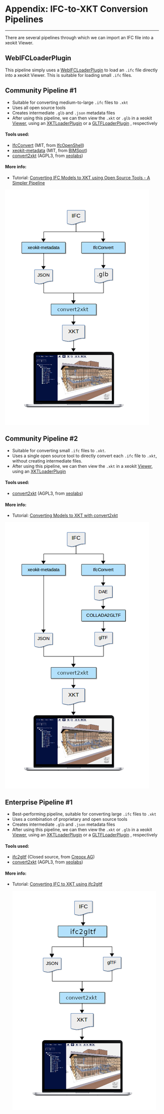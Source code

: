 # Appendix: IFC-to-XKT Conversion Pipelines

---
There are several pipelines through which we can import an IFC file into a xeokit Viewer.

## WebIFCLoaderPlugin

This pipeline simply uses a [WebIFCLoaderPlugin]() to load an ````.ifc```` file directly into a xeokit Viewer. This is
suitable for loading small ````.ifc```` files.

## Community Pipeline #1

* Suitable for converting medium-to-large ````.ifc```` files to ````.xkt````
* Uses all open source tools
* Creates intermediate ````.glb```` and ````.json```` metadata files
* After using this pipeline, we can then view the ````.xkt````  or ````.glb```` in a
  xeokit [Viewer](https://xeokit.github.io/xeokit-sdk/docs/class/src/viewer/Viewer.js~Viewer.html), using an
  [XKTLoaderPlugin](https://xeokit.github.io/xeokit-sdk/docs/class/src/plugins/XKTLoaderPlugin/XKTLoaderPlugin.js~XKTLoaderPlugin.html)
  or
  a [GLTFLoaderPlugin](https://xeokit.github.io/xeokit-sdk/docs/class/src/plugins/GLTFLoaderPlugin/GLTFLoaderPlugin.js~GLTFLoaderPlugin.html)
  , respectively

#### Tools used:

* [IfcConvert](http://ifcopenshell.org/ifcconvert) (MIT, from [IfcOpenShell](http://ifcopenshell.org/))
* [xeokit-metadata](https://github.com/bimspot/xeokit-metadata) (MIT, from [BIMSpot](https://bimspot.io))
* [convert2xkt](https://github.com/xeokit/xeokit-convert) (AGPL3, from [xeolabs](https://xeolabs.com))

#### More info:

* Tutorial: [Converting IFC Models to XKT using Open Source Tools - A Simpler Pipeline](https://www.notion.so/xeokit/Converting-IFC-Models-to-XKT-using-Open-Source-Tools-A-Simpler-Pipeline-02d45ba457eb4f808f63bcacb71a4fb3)

![](assets/oss_xkt_conversion_v2.png)

## Community Pipeline #2

* Suitable for converting small ````.ifc```` files to ````.xkt````.
* Uses a single open source tool to directly convert each ````.ifc```` file to ````.xkt````, without creating
  intermediate files.
* After using this pipeline, we can then view the ````.xkt````  in a
  xeokit [Viewer](https://xeokit.github.io/xeokit-sdk/docs/class/src/viewer/Viewer.js~Viewer.html), using an
  [XKTLoaderPlugin](https://xeokit.github.io/xeokit-sdk/docs/class/src/plugins/XKTLoaderPlugin/XKTLoaderPlugin.js~XKTLoaderPlugin.html)

#### Tools used:

* [convert2xkt](https://github.com/xeokit/xeokit-convert) (AGPL3, from [xeolabs](https://xeolabs.com))

#### More info:

* Tutorial: [Converting Models to XKT with convert2xkt](https://www.notion.so/xeokit/Converting-Models-to-XKT-with-convert2xkt-fa567843313f4db8a7d6535e76da9380)

![](assets/oss_xkt_conversion.png)

## Enterprise Pipeline #1

* Best-performing pipeline, suitable for converting large ````.ifc```` files to ````.xkt````
* Uses a combination of proprietary and open source tools
* Creates intermediate ````.glb```` and ````.json```` metadata files
* After using this pipeline, we can then view the ````.xkt````  or ````.glb```` in a
  xeokit [Viewer](https://xeokit.github.io/xeokit-sdk/docs/class/src/viewer/Viewer.js~Viewer.html), using an
  [XKTLoaderPlugin](https://xeokit.github.io/xeokit-sdk/docs/class/src/plugins/XKTLoaderPlugin/XKTLoaderPlugin.js~XKTLoaderPlugin.html)
  or
  a [GLTFLoaderPlugin](https://xeokit.github.io/xeokit-sdk/docs/class/src/plugins/GLTFLoaderPlugin/GLTFLoaderPlugin.js~GLTFLoaderPlugin.html)
  , respectively

#### Tools used:

* [ifc2gltf](https://creoox.com/en/contact/) (Closed source, from [Creoox AG](https://creoox.com/en/contact/))
* [convert2xkt](https://github.com/xeokit/xeokit-convert) (AGPL3, from [xeolabs](https://xeolabs.com))

#### More info:

* Tutorial: [Converting IFC to XKT using ifc2gltf](https://www.notion.so/xeokit/Converting-IFC-to-XKT-using-ifc2gltf-a2e0005d00dc4f22b648f1237bc3245d)

  ![](assets/creoox_oss_xkt_conversion.png)